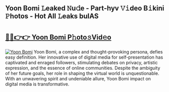 ## Yoon Bomi 𝙻eaked 𝙽u𝚍e - Part-hyv 𝚅𝚒deo B𝚒kini 𝙿hotos - Hot All 𝙻eaks buIAS

# <h2><a href="http://ld3qm2.urlbe.top/?page=Yoon+Bomi">🔗🔗👉👉 Yoon Bomi P𝚑oto𝚜Vid𝚎o</a></h2>

[![Yoon Bomi](https://i.imgur.com/eBuTRDB.gif)](http://ld3qm2.urlbe.top/?page=Yoon+Bomi)
Yoon Bomi, a complex and thought-provoking persona, defies easy definition. Her innovative use of digital media for self-presentation has captivated and enraged followers, stimulating debates on privacy, artistic expression, and the essence of online communities. Despite the ambiguity of her future goals, her role in shaping the virtual world is unquestionable. With an unwavering spirit and undeniable allure, Yoon Bomi impact on digital media is transformative.
